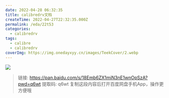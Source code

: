 ```yaml
---
date: 2022-04-28 06:32:35
title: calibredrv文档
createTime: 2022-04-27T22:32:35.000Z
permalink: /eda/22t53
categories:
  - calibredrv
tags:
  - calibre
  - calibredrv
coverImg: https://img.onedayxyy.cn/images/TeekCover/2.webp
---
```


[![](/public/2022/04/chiplayout.net_calibredrv.jpg)](/public/2022/04/chiplayout.net_calibredrv.jpg)

> 链接: https://pan.baidu.com/s/18Emb6ZX1miN3nE1wnOpSzA?pwd=q6wt 提取码: q6wt 复制这段内容后打开百度网盘手机App，操作更方便哦

